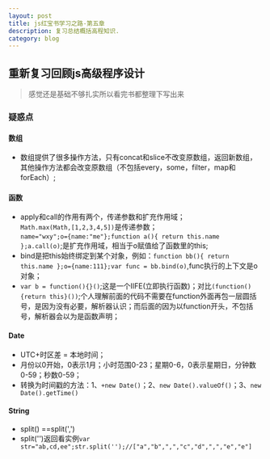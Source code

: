 ```yaml
---
layout: post
title: js红宝书学习之路-第五章
description: 复习总结概括高程知识.
category: blog
---
```



## 重新复习回顾js高级程序设计  

> 感觉还是基础不够扎实所以看完书都整理下写出来  



### 疑惑点  

#### 数组  
  
  * 数组提供了很多操作方法，只有concat和slice不改变原数组，返回新数组，其他操作方法都会改变原数组（不包括every，some，filter，map和forEach）;  
#### 函数
  * apply和call的作用有两个，传递参数和扩充作用域；  
  `Math.max(Math,[1,2,3,4,5])`是传递参数；  
  `name="wxy";o={name:"me"};function a(){ return this.name };a.call(o)`;是扩充作用域，相当于o赋值给了函数里的this;  
  * bind是把this始终绑定到某个对象，例如：`function bb(){ return this.name };o={name:111};var func = bb.bind(o)`,func执行的上下文是o对象；    
  * `var b = function(){}()`;这是一个IIFE(立即执行函数)；对比`(function(){return this}())`;个人理解前面的代码不需要在function外面再包一层圆括号，是因为没有必要，解析器认识；而后面的因为以function开头，不包括号，解析器会以为是函数声明；
#### Date  
  * UTC+时区差 = 本地时间；  
  * 月份以0开始，0表示1月；小时范围0-23；星期0-6，0表示星期日，分钟数0-59；秒数0-59；  
  * 转换为时间戳的方法：1、`+new Date()`；2、`new Date().valueOf()`；3、`new Date().getTime()`  

#### String
 * split() ==split(',')  
 * split('')返回看实例`var str="ab,cd,ee";str.split('');//["a","b",",","c","d",",","e","e"]`